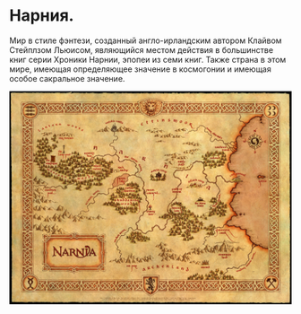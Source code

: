 # Нарния.

Мир в стиле фэнтези, созданный англо-ирландским автором Клайвом Стейплзом Льюисом, являющийся местом действия в большинстве книг серии Хроники Нарнии, эпопеи из семи книг. Также страна в этом мире, имеющая определяющее значение в космогонии и имеющая особое сакральное значение.

![](./images/1_13-narnija.jpg)
